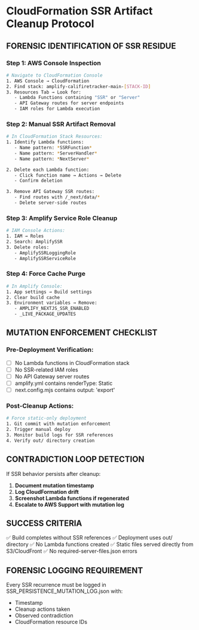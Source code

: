 # CloudFormation SSR Artifact Cleanup Protocol

## FORENSIC IDENTIFICATION OF SSR RESIDUE

### Step 1: AWS Console Inspection
```bash
# Navigate to CloudFormation Console
1. AWS Console → CloudFormation
2. Find stack: amplify-califiretracker-main-[STACK-ID]
3. Resources Tab → Look for:
   - Lambda Functions containing "SSR" or "Server"
   - API Gateway routes for server endpoints
   - IAM roles for Lambda execution
```

### Step 2: Manual SSR Artifact Removal
```bash
# In CloudFormation Stack Resources:
1. Identify Lambda functions:
   - Name pattern: *SSRFunction*
   - Name pattern: *ServerHandler*
   - Name pattern: *NextServer*

2. Delete each Lambda function:
   - Click function name → Actions → Delete
   - Confirm deletion

3. Remove API Gateway SSR routes:
   - Find routes with /_next/data/*
   - Delete server-side routes
```

### Step 3: Amplify Service Role Cleanup
```bash
# IAM Console Actions:
1. IAM → Roles
2. Search: AmplifySSR
3. Delete roles:
   - AmplifySSRLoggingRole
   - AmplifySSRServiceRole
```

### Step 4: Force Cache Purge
```bash
# In Amplify Console:
1. App settings → Build settings
2. Clear build cache
3. Environment variables → Remove:
   - AMPLIFY_NEXTJS_SSR_ENABLED
   - _LIVE_PACKAGE_UPDATES
```

## MUTATION ENFORCEMENT CHECKLIST

### Pre-Deployment Verification:
- [ ] No Lambda functions in CloudFormation stack
- [ ] No SSR-related IAM roles
- [ ] No API Gateway server routes
- [ ] amplify.yml contains renderType: Static
- [ ] next.config.mjs contains output: 'export'

### Post-Cleanup Actions:
```bash
# Force static-only deployment
1. Git commit with mutation enforcement
2. Trigger manual deploy
3. Monitor build logs for SSR references
4. Verify out/ directory creation
```

## CONTRADICTION LOOP DETECTION

If SSR behavior persists after cleanup:
1. **Document mutation timestamp**
2. **Log CloudFormation drift**
3. **Screenshot Lambda functions if regenerated**
4. **Escalate to AWS Support with mutation log**

## SUCCESS CRITERIA
✅ Build completes without SSR references
✅ Deployment uses out/ directory
✅ No Lambda functions created
✅ Static files served directly from S3/CloudFront
✅ No required-server-files.json errors

## FORENSIC LOGGING REQUIREMENT
Every SSR recurrence must be logged in SSR_PERSISTENCE_MUTATION_LOG.json with:
- Timestamp
- Cleanup actions taken
- Observed contradiction
- CloudFormation resource IDs